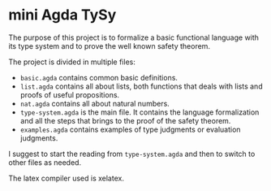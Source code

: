 # mini Agda TySy
The purpose of this project is to formalize a basic functional language with its type system and to prove the well known safety theorem.

The project is divided in multiple files:
- `basic.agda` contains common basic definitions.
- `list.agda` contains all about lists, both functions that deals with lists and proofs of useful propositions.
- `nat.agda` contains all about natural numbers.
- `type-system.agda` is the main file. It contains the language formalization and all the steps that brings to the proof of the safety theorem.
- `examples.agda` contains examples of type judgments or evaluation judgments.

I suggest to start the reading from `type-system.agda` and then to switch to other files as needed.

The latex compiler used is xelatex.
